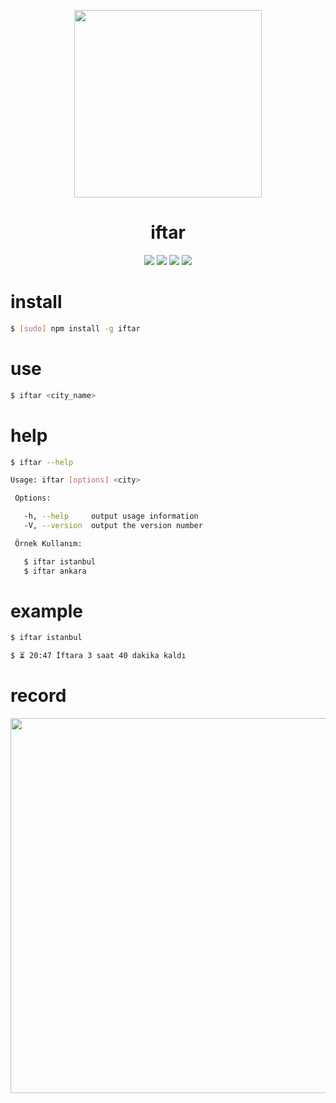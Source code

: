 <p align="center">
<a href="https://dribbble.com/shots/1961669-Pin-Istanbul-City"><img src="https://d13yacurqjgara.cloudfront.net/users/43340/screenshots/1961669/pin-istanbul-city.png" width="300"></a>
</p>
<h1 align="center">iftar</h1>
<p align="center">
<img src="https://img.shields.io/npm/dt/iftar.svg?maxAge=2592000">
<img src="https://img.shields.io/npm/v/iftar.svg?maxAge=2592000">
<img src="https://img.shields.io/npm/l/iftar.svg?maxAge=2592000">
<img src="https://img.shields.io/badge/cli-iftar-orange.svg?maxAge=2592000">
</p>

# install

```bash
$ [sudo] npm install -g iftar
```

# use

```bash
$ iftar <city_name>
```

# help

```bash
$ iftar --help

Usage: iftar [options] <city>

 Options:

   -h, --help     output usage information
   -V, --version  output the version number

 Örnek Kullanım:

   $ iftar istanbul
   $ iftar ankara
```

# example

```bash
$ iftar istanbul

$ ⏳ 20:47 İftara 3 saat 40 dakika kaldı
```
# record
<p align="center">
<a href="https://asciinema.org/a/4kl96d4dq2ocfzoagust6oj7p" target="_blank"><img src="https://asciinema.org/a/4kl96d4dq2ocfzoagust6oj7p.png" width="600" /></a>
</p>
